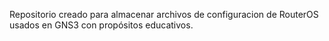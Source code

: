 Repositorio creado para almacenar archivos de configuracion de RouterOS usados en GNS3 con propósitos educativos.
